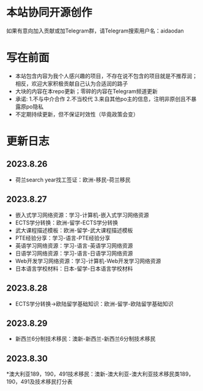# 本站协同开源创作

如果有意向加入贡献或加Telegram群，请Telegram搜索用户名：aidaodan

# 写在前面

* 本站包含内容为我个人感兴趣的项目，不存在说不包含的项目就是不推荐润；相反，欢迎大家积极贡献自己认为合适润的路子
* 大块的内容在本repo更新；零碎的内容在Telegram频道更新
* 承诺:
  1.不与中介合作
  2.不当校代
  3.来自其他po主的信息，注明非原创且不暴露原po隐私
* 不定期持续更新，但不保证时效性（毕竟政策会变）

# 更新日志

## 2023.8.26

* 荷兰search year找工签证：欧洲-移民-荷兰移民

## 2023.8.27

* 嵌入式学习网络资源：学习-计算机-嵌入式学习网络资源
* ECTS学分转换：欧洲-留学-ECTS学分转换
* 武大课程描述模板：欧洲-留学-武大课程描述模板
* PTE经验分享：学习-语言-PTE经验分享
* 英语学习网络资源：学习-语言-英语学习网络资源
* 日语学习网络资源：学习-语言-日语学习网络资源
* Web开发学习网络资源：学习-计算机-Web开发学习网络资源
* 日本语言学校材料：日本-留学-日本语言学校材料

## 2023.8.28

* ECTS学分转换->欧陆留学基础知识：欧洲-留学-欧陆留学基础知识

## 2023.8.29

* 新西兰6分制技术移民：澳新-新西兰-新西兰6分制技术移民

## 2023.8.30
*澳大利亚189，190，491技术移民：澳新-澳大利亚-澳大利亚技术移民类189，190，491及技术移民打分表
